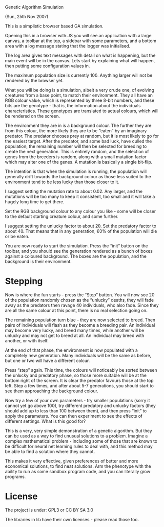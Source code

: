 Genetic Algorithm Simulation

(Sun, 25th Nov 2007)

This is a simplistic browser based GA simulation.

Opening this in a browser with JS you will see an application with a large canvas, a toolbar at the top, a sidebar with some parameters, and a bottom area with a log message stating that the logger was initialised.

The log area gives text messages with detail on what is happening, but the main event will be in the canvas. Lets start by explaining what will happen, then putting some configuration values in.

The maximum population size is currently 100. Anything larger will not be rendered by the browser yet.

What you will be doing is a simulation, albeit a very crude one, of evolving creatures from a base point, to match their environment. They all have an RGB colour value, which is represented by three 8-bit numbers, and these bits are the genotype - that is, the information about the individuals characteristics. These genotypes are translated to actual colours, which will be rendered on the screen.

The environment they are in is a background colour. The further they are from this colour, the more likely they are to be “eaten” by an imaginary predator. The predator chooses prey at random, but it is most likely to go for the easiest target. After the predator, and some bad luck, have culled the population, the remaining number will then be selected for breeding to create the next generation. This is entirely random, and the selection of genes from the breeders is random, along with a small mutation factor which may alter one of the genes. A mutation is basically a single bit-flip.

The intention is that when the simulation is running, the population will generally drift towards the background colour as those less suited to the environment tend to be less lucky than those closer to it.

I suggest setting the mutation rate to about 0.02. Any larger, and the mutations will be too many to keep it consistent, too small and it will take a hugely long time to get there.

Set the RGB background colour to any colour you like - some will be closer to the default starting creature colour, and some further.

I suggest setting the unlucky factor to about 20. Set the predatory factor to about 40. That means that in any generation, 60% of the population will die or be eaten.

You are now ready to start the simulation. Press the “init” button on the toolbar, and you should see the generation rendered as a bunch of boxes against a coloured background. The boxes are the population, and the background is their environment.

Stepping
========

Now is where the fun starts - press the “Step” button.
You will now see 20 of the population randomly chosen as the “unlucky” deaths, they will fade away as the predators then ravage 40 individuals, who also fade. Since they are all the same colour at this point, there is no real selection going on.

The remaining population turn blue - they are now selected to breed. Then pairs of individuals will flash as they become a breeding pair. An individual may become very lucky, and breed many times, while another will be unlucky and may not get to breed at all. An individual may breed with another, or with itself.

At the end of that phase, the environment is now populated with a completely new generation. Many individuals will be the same as before, but one or two will have a different colour.

Press “step” again. This time, the colours will noticeably be sorted between the unlucky and predatory phase, so those more suitable will be at the bottom right of the screen. It is clear the predator favours those at the top left. Step a few times, and after about 5-7 generations, you should start to see them approaching the background colour.

Now try a few of your own parameters - try smaller populations (sorry it cannot yet go above 100), try different predatory and unlucky factors (they should add up to less than 100 between them), and then press “init” to apply the parameters. You can then experiment to see the effects of different settings.
What is this good for?

This is a very, very simple demonstration of a genetic algorithm. But they can be used as a way to find unusual solutions to a problem. Imagine a complex mathematical problem - including some of those that are known to be difficult for neural net learning rules to deal with, and this method may be able to find a solution where they cannot.

This makes it very effective, given preferences of better and more economical solutions, to find neat solutions. Arm the phenotype with the ability to run as some sandbox program code, and you can literally grow programs.

License
=======
The project is under:
GPL3 or CC BY SA 3.0

The libraries in lib have their own licenses - please read those too.
